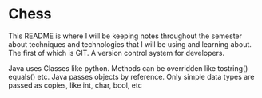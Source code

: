# Chess

This README is where I will be keeping notes throughout the semester about techniques and technologies that I will be using and learning about.
The first of which is GIT. A version control system for developers.

Java uses Classes like python. Methods can be overridden like tostring() equals() etc.
Java passes objects by reference. Only simple data types are passed as copies, like int, char, bool, etc
